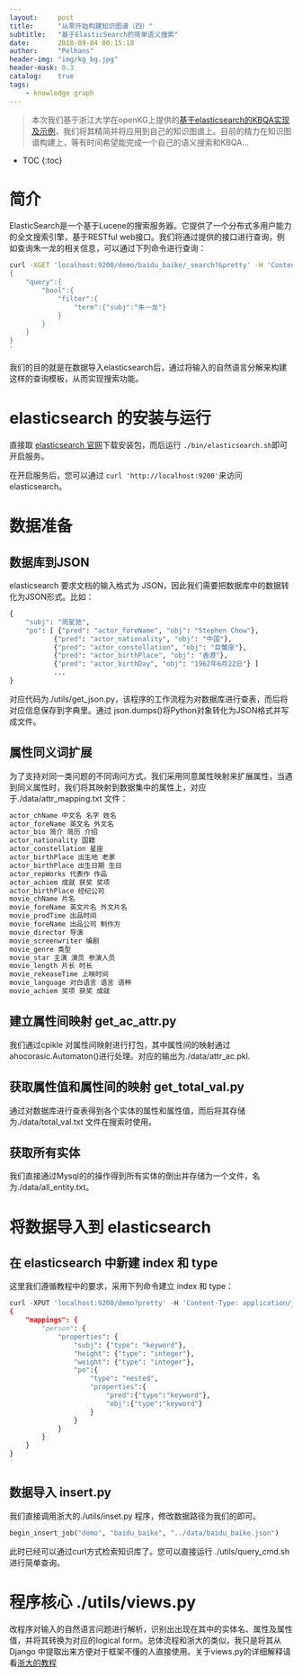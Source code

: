```yaml
---
layout:     post
title:      "从零开始构建知识图谱（四）"
subtitle:   "基于ElasticSearch的简单语义搜索"
date:       2018-09-04 00:15:18
author:     "Pelhans"
header-img: "img/kg_bg.jpg"
header-mask: 0.3 
catalog:    true
tags:
    - knowledge graph
---
```



> 本次我们基于浙江大学在openKG上提供的[基于elasticsearch的KBQA实现及示例](http://openkg.cn/tool/elasticsearch-kbqa)，我们将其精简并将应用到自己的知识图谱上。目前的精力在知识图谱构建上，等有时间希望能完成一个自己的语义搜索和KBQA...

* TOC
{:toc}

# 简介

ElasticSearch是一个基于Lucene的搜索服务器。它提供了一个分布式多用户能力的全文搜索引擎，基于RESTful web接口。我们将通过提供的接口进行查询，例如查询朱一龙的相关信息，可以通过下列命令进行查询：

```bash
curl -XGET 'localhost:9200/demo/baidu_baike/_search?&pretty' -H 'Content-Type:application/json' -d' 
{
    "query":{
        "bool":{
            "filter":{
                "term":{"subj":"朱一龙"}
            }
        }
    }      
}
'
```

我们的目的就是在数据导入elasticsearch后，通过将输入的自然语言分解来构建这样的查询模板，从而实现搜索功能。

# elasticsearch 的安装与运行

直接取 [elasticsearch 官网](https://www.elastic.co/cn/downloads/elasticsearch)下载安装包，而后运行 ```./bin/elasticsearch.sh```即可开启服务。

在开启服务后，您可以通过 ```curl 'http://localhost:9200'```来访问 elasticsearch。

# 数据准备

## 数据库到JSON

elasticsearch 要求文档的输入格式为 JSON，因此我们需要把数据库中的数据转化为JSON形式。比如：

```python
{
    "subj": "周星驰", 
    "po": [ {"pred": "actor_foreName", "obj": "Stephen Chow"},
           {"pred": "actor_nationality", "obj": "中国"}, 
           {"pred": "actor_constellation", "obj": "巨蟹座"}, 
           {"pred": "actor_birthPlace", "obj": "香港"}, 
           {"pred": "actor_birthDay", "obj": "1962年6月22日"} ]
           ...
}
```

对应代码为./utils/get_json.py，该程序的工作流程为对数据库进行查表，而后将对应信息保存到字典里。通过 json.dumps()将Python对象转化为JSON格式并写成文件。

## 属性同义词扩展

为了支持对同一类问题的不同询问方式，我们采用同意属性映射来扩展属性，当遇到同义属性时，我们将其映射到数据集中的属性上，对应于./data/attr_mapping.txt 文件：

```python
actor_chName 中文名 名字 姓名
actor_foreName 英文名 外文名
actor_bio 简介 简历 介绍
actor_nationality 国籍
actor_constellation 星座
actor_birthPlace 出生地 老家
actor_birthPlace 出生日期 生日
actor_repWorks 代表作 作品
actor_achiem 成就 获奖 奖项
actor_birthPlace 经纪公司
movie_chName 片名
movie_foreName 英文片名 外文片名
movie_prodTime 出品时间
movie_foreName 出品公司 制作方
movie_director 导演
movie_screenwriter 编剧
movie_genre 类型
movie_star 主演 演员 参演人员
movie_length 片长 时长
movie_rekeaseTime 上映时间
movie_language 对白语言 语言 语种
movie_achiem 奖项 获奖 成就
```

## 建立属性间映射 get_ac_attr.py

我们通过cpikle 对属性间映射进行打包，其中属性间的映射通过ahocorasic.Automaton()进行处理。对应的输出为./data/attr_ac.pkl.

## 获取属性值和属性间的映射 get_total_val.py

通过对数据库进行查表得到各个实体的属性和属性值，而后将其存储为./data/total_val.txt 文件在搜索时使用。

## 获取所有实体

我们直接通过Mysql的的操作得到所有实体的倒出并存储为一个文件，名为./data/all_entity.txt。

# 将数据导入到 elasticsearch

## 在 elasticsearch 中新建 index 和 type

这里我们遵循教程中的要求，采用下列命令建立 index 和 type：

```python
curl -XPUT 'localhost:9200/demo?pretty' -H 'Content-Type: application/json' -d'
{
    "mappings": {
        "person": {        
            "properties": {
                "subj": {"type": "keyword"},
                "height": {"type": "integer"},
                "weight": {"type": "integer"},
                "po":{
                    "type": "nested",
                    "properties":{
                        "pred":{"type":"keyword"},
                        "obj":{"type":"keyword"}
                    }
                }            
            }
        }
    }
}
'
```

## 数据导入 insert.py

我们直接调用浙大的./utils/inset.py 程序，修改数据路径为我们的即可。

```python
begin_insert_job("demo", "baidu_baike", "../data/baidu_baike.json")
```

此时已经可以通过curl方式检索知识库了。您可以直接运行 ./utils/query_cmd.sh 进行简单查询。

# 程序核心 ./utils/views.py

改程序对输入的自然语言问题进行解析，识别出出现在其中的实体名、属性及属性值，并将其转换为对应的logical form。总体流程和浙大的类似，我只是将其从Django 中提取出来方便对于框架不懂的人直接使用。关于views.py的详细解释请看[浙大的教程](http://openkg1.oss-cn-beijing.aliyuncs.com/76c540e4-c26c-41f6-9c98-4871a06b9eae/demo.pdf)
